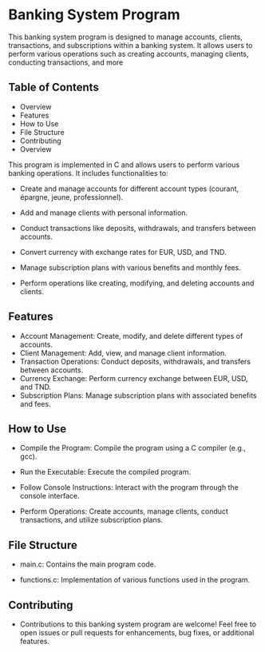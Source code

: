 # Banking System Program

This banking system program is designed to manage accounts, clients, transactions, and subscriptions within a banking system. It allows users to perform various operations such as creating accounts, managing clients, conducting transactions, and more

## Table of Contents
- Overview
- Features
- How to Use
- File Structure
- Contributing
- Overview

This program is implemented in C and allows users to perform various banking operations. It includes functionalities to:

- Create and manage accounts for different account types (courant, épargne, jeune, professionnel).

- Add and manage clients with personal information.

- Conduct transactions like deposits, withdrawals, and transfers between accounts.

- Convert currency with exchange rates for EUR, USD, and TND.

- Manage subscription plans with various benefits and monthly fees.

- Perform operations like creating, modifying, and deleting accounts and clients.

## Features

- Account Management: Create, modify, and delete different types of accounts.
- Client Management: Add, view, and manage client information.
- Transaction Operations: Conduct deposits, withdrawals, and transfers between accounts.
- Currency Exchange: Perform currency exchange between EUR, USD, and TND.
- Subscription Plans: Manage subscription plans with associated benefits and fees.
  
## How to Use

- Compile the Program: Compile the program using a C compiler (e.g., gcc).

- Run the Executable: Execute the compiled program.

- Follow Console Instructions: Interact with the program through the console interface.

- Perform Operations: Create accounts, manage clients, conduct transactions, and utilize subscription plans.

## File Structure

- main.c: Contains the main program code.

- functions.c: Implementation of various functions used in the program.

## Contributing

- Contributions to this banking system program are welcome! Feel free to open issues or pull requests for enhancements, bug fixes, or additional features.
